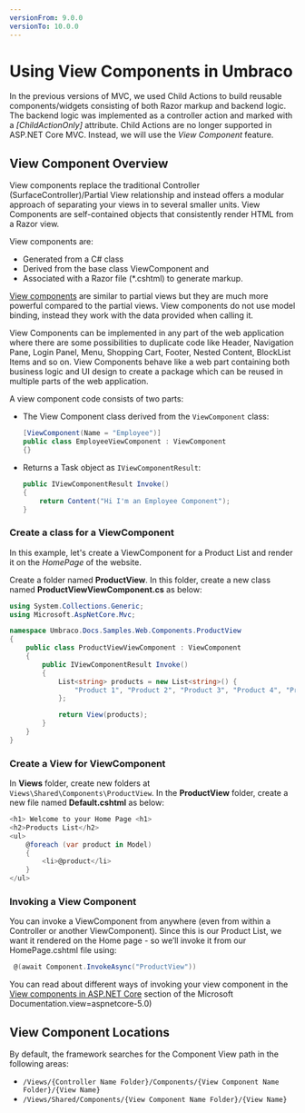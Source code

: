 ```yaml
---
versionFrom: 9.0.0
versionTo: 10.0.0
---
```


# Using View Components in Umbraco

In the previous versions of MVC, we used Child Actions to build reusable components/widgets consisting of both Razor markup and backend logic. The backend logic was implemented as a controller action and marked with a _\[ChildActionOnly]_ attribute. Child Actions are no longer supported in ASP.NET Core MVC. Instead, we will use the _View Component_ feature.

## View Component Overview

View components replace the traditional Controller (SurfaceController)/Partial View relationship and instead offers a modular approach of separating your views in to several smaller units. View Components are self-contained objects that consistently render HTML from a Razor view.

View components are:

* Generated from a C# class
* Derived from the base class ViewComponent and
* Associated with a Razor file (\*.cshtml) to generate markup.

[View components](https://docs.microsoft.com/en-us/aspnet/core/mvc/views/view-components?view=aspnetcore-5.0) are similar to partial views but they are much more powerful compared to the partial views. View components do not use model binding, instead they work with the data provided when calling it.

View Components can be implemented in any part of the web application where there are some possibilities to duplicate code like Header, Navigation Pane, Login Panel, Menu, Shopping Cart, Footer, Nested Content, BlockList Items and so on. View Components behave like a web part containing both business logic and UI design to create a package which can be reused in multiple parts of the web application.

A view component code consists of two parts:

*   The View Component class derived from the `ViewComponent` class:

    ```csharp
    [ViewComponent(Name = "Employee")]
    public class EmployeeViewComponent : ViewComponent
    {}
    ```
*   Returns a Task object as `IViewComponentResult`:

    ```csharp
    public IViewComponentResult Invoke()
    {
        return Content("Hi I'm an Employee Component");
    }
    ```

### Create a class for a ViewComponent

In this example, let's create a ViewComponent for a Product List and render it on the _HomePage_ of the website.

Create a folder named **ProductView**. In this folder, create a new class named **ProductViewViewComponent.cs** as below:

```csharp
using System.Collections.Generic;
using Microsoft.AspNetCore.Mvc;

namespace Umbraco.Docs.Samples.Web.Components.ProductView
{
    public class ProductViewViewComponent : ViewComponent
    {
        public IViewComponentResult Invoke()
        {
            List<string> products = new List<string>() {
                "Product 1", "Product 2", "Product 3", "Product 4", "Product 5"
            };

            return View(products);
        }
    }
}
```

### Create a View for ViewComponent

In **Views** folder, create new folders at `Views\Shared\Components\ProductView`. In the **ProductView** folder, create a new file named **Default.cshtml** as below:

```csharp
<h1> Welcome to your Home Page <h1>
<h2>Products List</h2>
<ul>
    @foreach (var product in Model)
    {
        <li>@product</li>
    }
</ul>
```

### Invoking a View Component

You can invoke a ViewComponent from anywhere (even from within a Controller or another ViewComponent). Since this is our Product List, we want it rendered on the Home page - so we’ll invoke it from our HomePage.cshtml file using:

```csharp
 @(await Component.InvokeAsync("ProductView")) 
```

You can read about different ways of invoking your view component in the [View components in ASP.NET Core](https://docs.microsoft.com/en-us/aspnet/core/mvc/views/view-components?view=aspnetcore-5.0#invoking-a-view-component) section of the Microsoft Documentation.view=aspnetcore-5.0)

## View Component Locations

By default, the framework searches for the Component View path in the following areas:

* `/Views/{Controller Name Folder}/Components/{View Component Name Folder}/{View Name}`
* `/Views/Shared/Components/{View Component Name Folder}/{View Name}`
